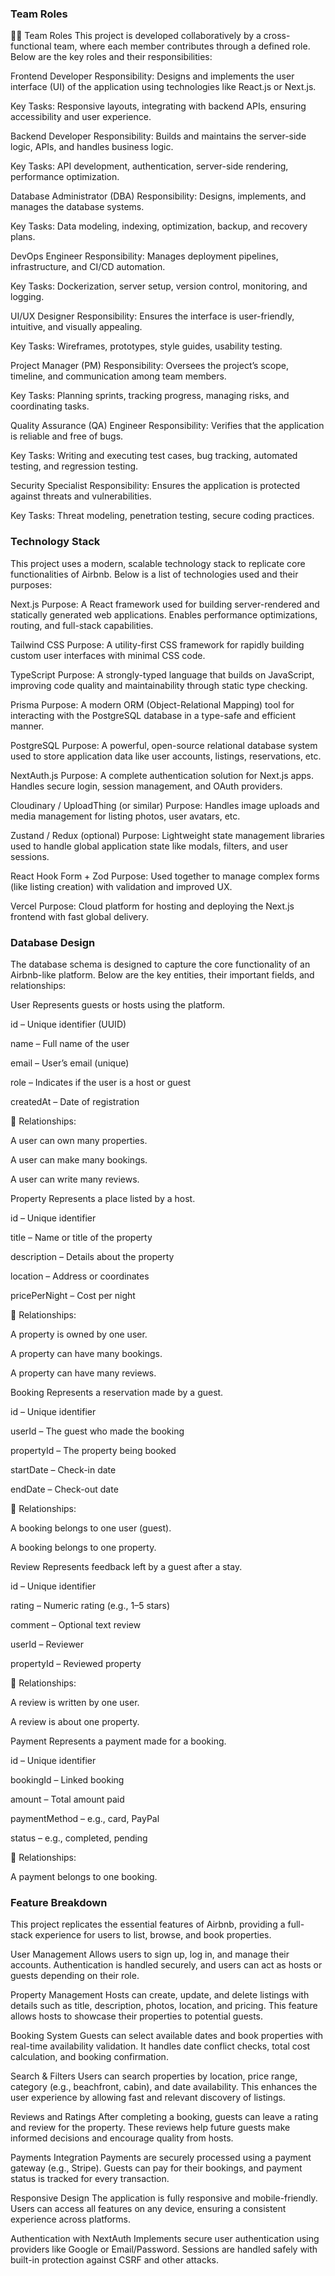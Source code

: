 ### Team Roles
🧑‍💻 Team Roles
This project is developed collaboratively by a cross-functional team, where each member contributes through a defined role. Below are the key roles and their responsibilities:

Frontend Developer
Responsibility: Designs and implements the user interface (UI) of the application using technologies like React.js or Next.js.

Key Tasks: Responsive layouts, integrating with backend APIs, ensuring accessibility and user experience.

Backend Developer
Responsibility: Builds and maintains the server-side logic, APIs, and handles business logic.

Key Tasks: API development, authentication, server-side rendering, performance optimization.

Database Administrator (DBA)
Responsibility: Designs, implements, and manages the database systems.

Key Tasks: Data modeling, indexing, optimization, backup, and recovery plans.

DevOps Engineer
Responsibility: Manages deployment pipelines, infrastructure, and CI/CD automation.

Key Tasks: Dockerization, server setup, version control, monitoring, and logging.

UI/UX Designer
Responsibility: Ensures the interface is user-friendly, intuitive, and visually appealing.

Key Tasks: Wireframes, prototypes, style guides, usability testing.

Project Manager (PM)
Responsibility: Oversees the project’s scope, timeline, and communication among team members.

Key Tasks: Planning sprints, tracking progress, managing risks, and coordinating tasks.

Quality Assurance (QA) Engineer
Responsibility: Verifies that the application is reliable and free of bugs.

Key Tasks: Writing and executing test cases, bug tracking, automated testing, and regression testing.

Security Specialist
Responsibility: Ensures the application is protected against threats and vulnerabilities.

Key Tasks: Threat modeling, penetration testing, secure coding practices.
### Technology Stack
This project uses a modern, scalable technology stack to replicate core functionalities of Airbnb. Below is a list of technologies used and their purposes:

Next.js
Purpose: A React framework used for building server-rendered and statically generated web applications. Enables performance optimizations, routing, and full-stack capabilities.

Tailwind CSS
Purpose: A utility-first CSS framework for rapidly building custom user interfaces with minimal CSS code.

TypeScript
Purpose: A strongly-typed language that builds on JavaScript, improving code quality and maintainability through static type checking.

Prisma
Purpose: A modern ORM (Object-Relational Mapping) tool for interacting with the PostgreSQL database in a type-safe and efficient manner.

PostgreSQL
Purpose: A powerful, open-source relational database system used to store application data like user accounts, listings, reservations, etc.

NextAuth.js
Purpose: A complete authentication solution for Next.js apps. Handles secure login, session management, and OAuth providers.

Cloudinary / UploadThing (or similar)
Purpose: Handles image uploads and media management for listing photos, user avatars, etc.

Zustand / Redux (optional)
Purpose: Lightweight state management libraries used to handle global application state like modals, filters, and user sessions.

React Hook Form + Zod
Purpose: Used together to manage complex forms (like listing creation) with validation and improved UX.

Vercel
Purpose: Cloud platform for hosting and deploying the Next.js frontend with fast global delivery.

### Database Design
The database schema is designed to capture the core functionality of an Airbnb-like platform. Below are the key entities, their important fields, and relationships:

User
Represents guests or hosts using the platform.

id – Unique identifier (UUID)

name – Full name of the user

email – User’s email (unique)

role – Indicates if the user is a host or guest

createdAt – Date of registration

🔗 Relationships:

A user can own many properties.

A user can make many bookings.

A user can write many reviews.

Property
Represents a place listed by a host.

id – Unique identifier

title – Name or title of the property

description – Details about the property

location – Address or coordinates

pricePerNight – Cost per night

🔗 Relationships:

A property is owned by one user.

A property can have many bookings.

A property can have many reviews.

Booking
Represents a reservation made by a guest.

id – Unique identifier

userId – The guest who made the booking

propertyId – The property being booked

startDate – Check-in date

endDate – Check-out date

🔗 Relationships:

A booking belongs to one user (guest).

A booking belongs to one property.

Review
Represents feedback left by a guest after a stay.

id – Unique identifier

rating – Numeric rating (e.g., 1–5 stars)

comment – Optional text review

userId – Reviewer

propertyId – Reviewed property

🔗 Relationships:

A review is written by one user.

A review is about one property.

Payment
Represents a payment made for a booking.

id – Unique identifier

bookingId – Linked booking

amount – Total amount paid

paymentMethod – e.g., card, PayPal

status – e.g., completed, pending

🔗 Relationships:

A payment belongs to one booking.

### Feature Breakdown
This project replicates the essential features of Airbnb, providing a full-stack experience for users to list, browse, and book properties.

User Management
Allows users to sign up, log in, and manage their accounts. Authentication is handled securely, and users can act as hosts or guests depending on their role.

Property Management
Hosts can create, update, and delete listings with details such as title, description, photos, location, and pricing. This feature allows hosts to showcase their properties to potential guests.

Booking System
Guests can select available dates and book properties with real-time availability validation. It handles date conflict checks, total cost calculation, and booking confirmation.

Search & Filters
Users can search properties by location, price range, category (e.g., beachfront, cabin), and date availability. This enhances the user experience by allowing fast and relevant discovery of listings.

Reviews and Ratings
After completing a booking, guests can leave a rating and review for the property. These reviews help future guests make informed decisions and encourage quality from hosts.

Payments Integration
Payments are securely processed using a payment gateway (e.g., Stripe). Guests can pay for their bookings, and payment status is tracked for every transaction.

Responsive Design
The application is fully responsive and mobile-friendly. Users can access all features on any device, ensuring a consistent experience across platforms.

Authentication with NextAuth
Implements secure user authentication using providers like Google or Email/Password. Sessions are handled safely with built-in protection against CSRF and other attacks.